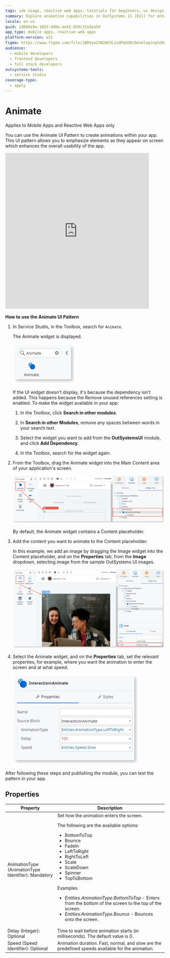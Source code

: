 ```yaml
---
tags: ide usage, reactive web apps, tutorials for beginners, ui design, animation patterns
summary: Explore animation capabilities in OutSystems 11 (O11) for enhancing app usability through the Animate UI Pattern.
locale: en-us
guid: 14009e9a-16b3-4d0a-ae41-859c15a3ea5d
app_type: mobile apps, reactive web apps
platform-version: o11
figma: https://www.figma.com/file/iBD5yo23NiW53L1zdPqGGM/Developing%20an%20Application?node-id=205:86
audience:
  - mobile developers
  - frontend developers
  - full stack developers
outsystems-tools:
  - service studio
coverage-type:
  - apply
---
```


# Animate

<div class="info" markdown="1">

Applies to Mobile Apps and Reactive Web Apps only

</div>

You can use the Animate UI Pattern to create animations within your app. This UI pattern allows you to emphasize elements as they appear on screen which enhances the overall usability of the app.

<iframe src="https://player.vimeo.com/video/973090176" width="454" height="492" frameborder="0" allow="autoplay; fullscreen" allowfullscreen="">Video demonstrating Animate UI pattern effect in an app.</iframe>

**How to use the Animate UI Pattern**

1. In Service Studio, in the Toolbox, search for `Animate`.

    The Animate widget is displayed.

    ![Screenshot showing the Animate widget in OutSystems Service Studio](images/animate-3-ss.png "Animate widget in Service Studio")

    If the UI widget doesn't display, it's because the dependency isn't added. This happens because the Remove unused references setting is enabled. To make the widget available in your app:

    1. In the Toolbox, click **Search in other modules**.

    1. In **Search in other Modules**, remove any spaces between words in your search text.

    1. Select the widget you want to add from the **OutSystemsUI** module, and click **Add Dependency**.

    1. In the Toolbox, search for the widget again.

1. From the Toolbox, drag the Animate widget into the Main Content area of your application's screen.

    ![Screenshot of dragging the Animate widget into the Main Content area in OutSystems Service Studio](images/animate-1-ss.png "Dragging Animate widget")

    By default, the Animate widget contains a Content placeholder.

1. Add the content you want to animate to the Content placeholder.

    In this example, we add an image by dragging the Image widget into the Content placeholder, and on the **Properties** tab, from the **Image** dropdown, selecting image from the sample OutSystems UI images.

    ![Screenshot of adding an image to the Content placeholder of the Animate widget in OutSystems Service Studio](images/animate-4-ss.png "Adding content to Animate widget")

1. Select the Animate widget, and on the **Properties** tab, set the relevant properties, for example, where you want the animation to enter the screen and at what speed.

    ![Screenshot of setting properties for the Animate widget in OutSystems Service Studio](images/animate-5-ss.png "Setting Animate widget properties")

After following these steps and publishing the module, you can test the pattern in your app.

## Properties

| Property                                            | Description                                                                                                                                                                                                                                                                                                                                                                                                                                                                                                                                                                                                            |
|-----------------------------------------------------|------------------------------------------------------------------------------------------------------------------------------------------------------------------------------------------------------------------------------------------------------------------------------------------------------------------------------------------------------------------------------------------------------------------------------------------------------------------------------------------------------------------------------------------------------------------------------------------------------------------------|
| AnimationType (AnimationType Identifier): Mandatory | Set how the animation enters the screen. <p>The following are the available options: <ul><li>BottomToTop</li> <li>Bounce</li><li>FadeIn</li><li>LeftToRight</li><li>RightToLeft</li><li>Scale</li><li>ScaleDown</li><li>Spinner</li><li>TopToBottom</li></ul></p> <p>Examples <ul><li>_Entities.AnimationType.BottomToTop_ - Enters from the bottom of the screen to the top of the screen.</li><li>_Entities.AnimationType.Bounce_ - Bounces onto the screen.</li></ul></p>                                                                                                                                           |
| Delay (Integer): Optional                           | Time to wait before animation starts (in milliseconds). The default value is 0.                                                                                                                                                                                                                                                                                                                                                                                                                                                                                                                                        |
| Speed (Speed Identifier): Optional                  | Animation duration. Fast, normal, and slow are the predefined speeds available for the animation.                                                                                                                                                                                                                                                                                                                                                                                                                                                                                                                      |
